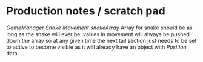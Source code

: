 # Production notes / scratch pad

*GameManager* *Snake* *Movement* *snakeArray*
Array for snake should be as long as the snake will ever be, values in movement will always be pushed down the array so at any given time the next tail section just needs to be set to active to become visible as it will already have an object with *Position* data.

